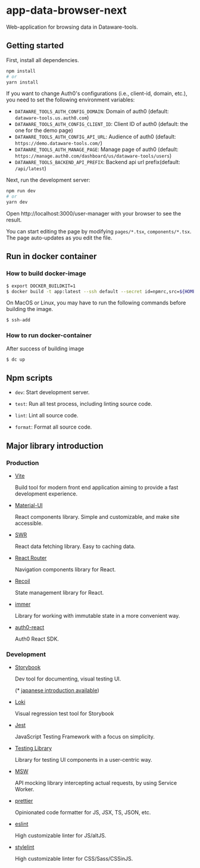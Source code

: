 # app-data-browser-next

Web-application for browsing data in Dataware-tools.

## Getting started

First, install all dependencies.

```bash
npm install
# or
yarn install
```

If you want to change Auth0's configurations (i.e., client-id, domain, etc.),
you need to set the following environment variables:

- `DATAWARE_TOOLS_AUTH_CONFIG_DOMAIN`: Domain of auth0 (default: `dataware-tools.us.auth0.com`)
- `DATAWARE_TOOLS_AUTH_CONFIG_CLIENT_ID`: Client ID of auth0 (default: the one for the demo page)
- `DATAWARE_TOOLS_AUTH_CONFIG_API_URL`: Audience of auth0 (default: `https://demo.dataware-tools.com/`)
- `DATAWARE_TOOLS_AUTH_MANAGE_PAGE`: Manage page of auth0 (default: `https://manage.auth0.com/dashboard/us/dataware-tools/users`)
- `DATAWARE_TOOLS_BACKEND_API_PREFIX`: Backend api url prefix(default: `/api/latest`)

Next, run the development server:

```bash
npm run dev
# or
yarn dev
```

Open http://localhost:3000/user-manager with your browser to see the result.

You can start editing the page by modifying `pages/*.tsx`, `components/*.tsx`. The page auto-updates as you edit the file.

## Run in docker container

### How to build docker-image

```bash
$ export DOCKER_BUILDKIT=1
$ docker build -t app:latest --ssh default --secret id=npmrc,src=${HOME}/.npmrc .
```

On MacOS or Linux, you may have to run the following commands before building the image.

```bash
$ ssh-add
```

### How to run docker-container

After success of building image

```bash
$ dc up
```

## Npm scripts

- `dev`: Start development server.

- `test`: Run all test process, including linting source code.

- `lint`: Lint all source code.

- `format`: Format all source code.

## Major library introduction

### Production

- [Vite](https://vitejs.dev/guide/)

  Build tool for modern front end application aiming to provide a fast development experience.

- [Material-UI](https://next.material-ui.com/getting-started/usage/)

  React components library. Simple and customizable, and make site accessible.

- [SWR](https://swr.vercel.app/getting-started#quick-start)

  React data fetching library. Easy to caching data.

- [React Router](https://reactrouter.com/web/guides/quick-start)

  Navigation components library for React.

- [Recoil](https://recoiljs.org/docs/introduction/getting-started)

  State management library for React.

- [immer](https://immerjs.github.io/immer/)

  Library for working with immutable state in a more convenient way.

- [auth0-react](https://auth0.com/docs/libraries/auth0-react#getting-started)

  Auth0 React SDK.

### Development

- [Storybook](https://storybook.js.org/tutorials/intro-to-storybook/react/en/get-started/)

  Dev tool for documenting, visual testing UI.

  (\* [japanese introduction available](https://storybook.js.org/tutorials/intro-to-storybook/react/ja/get-started/))

- [Loki](https://loki.js.org/getting-started.html)

  Visual regression test tool for Storybook

- [Jest](https://jestjs.io/ja/docs/getting-started)

  JavaScript Testing Framework with a focus on simplicity.

- [Testing Library](https://testing-library.com/docs/react-testing-library/example-intro)

  Library for testing UI components in a user-centric way.

- [MSW](https://mswjs.io/docs/getting-started/mocks)

  API mocking library intercepting actual requests, by using Service Worker.

- [prettier](https://prettier.io/docs/en/install.html#summary)

  Opinionated code formatter for JS, JSX, TS, JSON, etc.

- [eslint](https://eslint.org/docs/user-guide/getting-started#configuration)

  High customizable linter for JS/altJS.

- [stylelint](https://stylelint.io/user-guide/get-started#customize)

  High customizable linter for CSS/Sass/CSSinJS.
